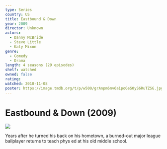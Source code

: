 ```yaml
---
type: Series
country: US
title: Eastbound & Down
year: 2009
director: Unknown
actors:
  - Danny McBride
  - Steve Little
  - Katy Mixon
genre:
  - Comedy
  - Drama
length: 4 seasons (29 episodes)
shelf: watched
owned: false
rating:
watched: 2010-11-08
poster: https://image.tmdb.org/t/p/w500/grAnpm6mv6aipoGeS0yS6RuTZSG.jpg
---
```


# Eastbound & Down (2009)

![](https://image.tmdb.org/t/p/w500/grAnpm6mv6aipoGeS0yS6RuTZSG.jpg)

Years after he turned his back on his hometown, a burned-out major league ballplayer returns to teach phys ed at his old middle school.